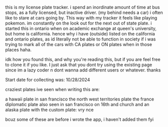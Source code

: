 this is my license plate tracker. 
i spend an inordinate amount of time at bus stops, as a fully licensed, but inactive driver. (my behind needs a car)
i often like to stare at cars going by. This way with my tracker it feels like playing pokemon. 
im constantly on the look out for the next out of state plate. 
i started this in ontario when on academic exchange at queen's university, but home is california.
hence why i have (outside) listed on the california and ontario plates, as id literally not be able to function in society if 
i was trying to mark all of the cars with CA plates or ON plates when in those places haha. 

idk how you found this, and why you're reading this, but if you are feel free to clone it if you like. I just ask that you dont 
try using the existing page since im a lazy coder n dont wanna add different users or whatever. thanks

Start date for collecting was: 10/28/2024


craziest plates ive seen when writing this are:

a hawaii plate in san francisco
the north west territories plate
the france diplomatic plate also seen in san francisco on 16th and church
and an alaska plate with the custom plate: vry nce

bcuz some of these are before i wrote the app, i haven't added them fyi
